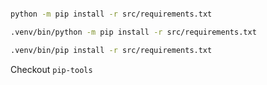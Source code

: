 ```bash

python -m pip install -r src/requirements.txt

.venv/bin/python -m pip install -r src/requirements.txt

.venv/bin/pip install -r src/requirements.txt

```

Checkout `pip-tools`